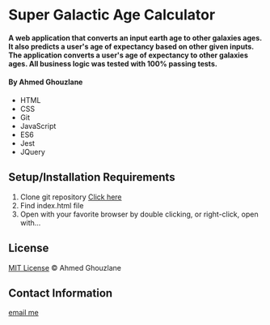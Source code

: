 # Super Galactic Age Calculator

#### A web application that converts an input earth age to other galaxies ages. It also predicts a user's age of expectancy based on other given inputs. The application converts a user's age of expectancy to other galaxies ages. All business logic was tested with 100% passing tests.

#### By Ahmed Ghouzlane

* HTML
* CSS
* Git
* JavaScript
* ES6
* Jest
* JQuery

## Setup/Installation Requirements

1. Clone git repository [Click here](https://github.com/aGhouzlane/my-resort-website.git)
2. Find index.html file
3. Open with your favorite browser by double clicking, or right-click, open with...

## License

[MIT License](https://opensource.org/licenses/MIT)
&copy; Ahmed Ghouzlane

## Contact Information

[email me](mailto:ahmedghouzlane@gmail.com)